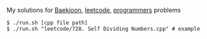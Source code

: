 
My solutions for
[Baekjoon](https://www.acmicpc.net/),
[leetcode](https://leetcode.com/problemset/all/),
[programmers](http://programmers.co.kr/learn/challenges)
problems

```shell
$ ./run.sh [cpp file path]
$ ./run.sh "leetcode/728. Self Dividing Numbers.cpp" # example
```
